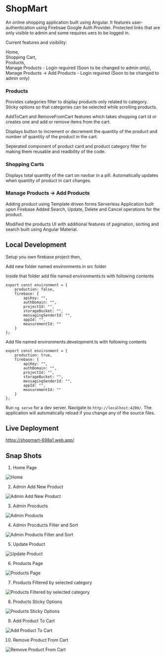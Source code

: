 # ShopMart
<p>
An online shopping application built using Angular. It features user-authentication using Firebsae Google Auth Provider. Protected links that are only visible to admin and some requires uers to be logged in.

Current features and visibility:

Home,<br>
Shopping Cart,<br>
Products,<br>
Manage Products - Login reguired (Soon to be changed to admin only),<br>
Manage Products -> Add Products - Login reguired (Soon to be changed to admin only)

### Products
Provides categories filter to display products only related to category. Sticky options so that categories can be selected while scrolling products.

AddToCart and RemoveFromCart features which takes shopping cart id or creates one and add or remove items from the cart.

Displays button to increment or decrement the quantity of the product and number of quantity of the product in the cart.

Seperated component of product card and product category filter for making them reusable and readbility of the code.

### Shopping Carts
Displays total quantity of the cart on navbar in a pill. Automatically updates when quantity of product in cart changes.

### Manage Products -> Add Products
Adding product using Template driven forms
Serverless Application built upon Firebase
Added Search, Update, Delete and Cancel operations for the product.

Modified the products UI with additional features of pagination, sorting and search built using Angular Material.
 
</p>

## Local Development

Setup you own firebase project then,

Add new folder named environments in src folder

Inside that folder add file named environments.ts with following contents

```
export const environment = {
    production: false,
    firebase: {
        apiKey: "",
        authDomain: "",
        projectId: "",
        storageBucket: "",
        messagingSenderId: "",
        appId: "",
        measurementId: ""
    }
};
```

Add file named environments.development.ts with following contents

```
export const environment = {
    production: true,
    firebase: {
        apiKey: "",
        authDomain: "",
        projectId: "",
        storageBucket: "",
        messagingSenderId: "",
        appId: "",
        measurementId: ""
    }
};
```

Run `ng serve` for a dev server. Navigate to `http://localhost:4200/`. The application will automatically reload if you change any of the source files.

## Live Deployment

https://shopmart-698a1.web.app/

## Snap Shots

1. Home Page 

![Home](gitSnaps/Home.png "Home Page")

2. Admin Add New Product 

![Admin Add New Product ](gitSnaps/AdminAddProduct.png "Admin Add New Product ")

3. Admin Procducts 

![Admin Products](gitSnaps/AdminManageProducts.png "Admin Procducts Page")

4. Admin Procducts Filter and Sort

![Admin Products Filter and Sort](gitSnaps/AdminManageProductsFilterAndSort.png "Admin Procducts Page Filter and Sort")

5. Update Product 

![Update Product ](gitSnaps/UpdateProduct.png "Update Product ")

6. Products Page

![Products Page](gitSnaps/Products.png "Products Page")

7. Products Filtered by selected category

![Products Filtered by selected category](gitSnaps/ProductsFiltered.png "Products Filtered by selected category")

8. Products Sticky Options

![Products Sticky Options](gitSnaps/ProductsStickyOptions.png "Products Sticky Options")

9. Add Product To Cart

![Add Product To Cart](gitSnaps/AddProductToCart.png "Add Product To Cart")

10. Remove Product From Cart

![Remove Product From Cart](gitSnaps/RemoveProductFromCart.png "Remove Product From Cart")